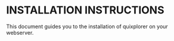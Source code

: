 INSTALLATION INSTRUCTIONS
=========================

This document guides you to the installation of quixplorer on your webserver.

